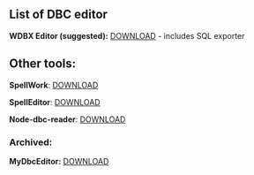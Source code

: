 
## List of DBC editor

**WDBX Editor (suggested):** [DOWNLOAD](https://github.com/WowDevTools/WDBXEditor/releases) - includes SQL exporter

## Other tools:

**SpellWork**: [DOWNLOAD](https://github.com/TrinityCore/SpellWork#nightly-builds--downloads)

**SpellEditor**: [DOWNLOAD](https://github.com/stoneharry/WoW-Spell-Editor)

**Node-dbc-reader**: [DOWNLOAD](https://github.com/wowgaming/node-dbc-reader)

### Archived:

**MyDbcEditor:** [DOWNLOAD](https://github.com/wowgaming/old-dbc-editors/releases/tag/1.0)
